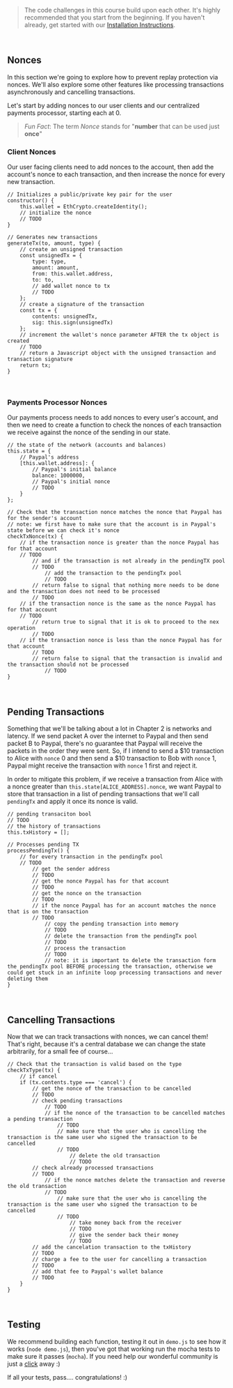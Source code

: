 > The code challenges in this course build upon each other. It's highly recommended that you start from the beginning. If you haven't already, get started with our [Installation Instructions](https://www.burrrata.ch/ces-website/docs/en/sync/dev-env-setup).

<br />

## Nonces

In this section we're going to explore how to prevent replay protection via nonces. We'll also explore some other features like processing transactions asynchronously and cancelling transactions.

Let's start by adding nonces to our user clients and our centralized payments processor, starting each at 0.

> *Fun Fact*: The term *Nonce* stands for "**number** that can be used just **once**"

### Client Nonces

Our user facing clients need to add nonces to the account, then add the account's nonce to each transaction, and then increase the nonce for every new transaction.
```
// Initializes a public/private key pair for the user
constructor() {
	this.wallet = EthCrypto.createIdentity();
	// initialize the nonce
	// TODO
}

// Generates new transactions
generateTx(to, amount, type) {
	// create an unsigned transaction
	const unsignedTx = {
		type: type,
		amount: amount,
		from: this.wallet.address,
		to: to,
		// add wallet nonce to tx
		// TODO
	};
	// create a signature of the transaction
	const tx = {
		contents: unsignedTx,
		sig: this.sign(unsignedTx)
	};
	// increment the wallet's nonce parameter AFTER the tx object is created
	// TODO
	// return a Javascript object with the unsigned transaction and transaction signature
	return tx;
}
```

<br />

### Payments Processor Nonces

Our payments process needs to add nonces to every user's account, and then we need to create a function to check the nonces of each transaction we receive against the nonce of the sending in our state.

```
// the state of the network (accounts and balances)
this.state = {
	// Paypal's address
	[this.wallet.address]: {
		// Paypal's initial balance
		balance: 1000000,
		// Paypal's initial nonce
		// TODO
	}
};

// Check that the transaction nonce matches the nonce that Paypal has for the sender's account
// note: we first have to make sure that the account is in Paypal's state before we can check it's nonce
checkTxNonce(tx) {
	// if the transaction nonce is greater than the nonce Paypal has for that account
	// TODO
		// and if the transaction is not already in the pendingTX pool
		// TODO
			// add the transaction to the pendingTx pool
			// TODO
		// return false to signal that nothing more needs to be done and the transaction does not need to be processed
		// TODO
	// if the transaction nonce is the same as the nonce Paypal has for that account
	// TODO
		// return true to signal that it is ok to proceed to the nex operation
		// TODO
	// if the transaction nonce is less than the nonce Paypal has for that account
		// TODO
		// return false to signal that the transaction is invalid and the transaction should not be processed
			// TODO
}
```

<br />

## Pending Transactions

Something that we'll be talking about a lot in Chapter 2 is networks and latency. If we send packet A over the internet to Paypal and then send packet B to Paypal, there's no guarantee that Paypal will receive the packets in the order they were sent. So, if I intend to send a $10 transaction to Alice with `nonce` 0 and then send a $10 transaction to Bob with `nonce` 1, Paypal might receive the transaction with `nonce` 1 first and reject it.

In order to mitigate this problem, if we receive a transaction from Alice with a nonce greater than `this.state[ALICE_ADDRESS].nonce`, we want Paypal to store that transaction in a list of pending transactions that we'll call `pendingTx` and apply it once its nonce is valid.

```
// pending transaciton bool
// TODO
// the history of transactions
this.txHistory = [];

// Processes pending TX
processPendingTx() {
	// for every transaction in the pendingTx pool
	// TODO
		// get the sender address
		// TODO
		// get the nonce Paypal has for that account
		// TODO
		// get the nonce on the transaction
		// TODO
		// if the nonce Paypal has for an account matches the nonce that is on the transaction
		// TODO
			// copy the pending transaction into memory
			// TODO
			// delete the transaction from the pendingTx pool
			// TODO
			// process the transaction
			// TODO
			// note: it is important to delete the transaction form the pendingTx pool BEFORE processing the transaction, otherwise we could get stuck in an infinite loop processing transactions and never deleting them
}
```

<br />

## Cancelling Transactions

Now that we can track transactions with nonces, we can cancel them! That's right, because it's a central database we can change the state arbitrarily, for a small fee of course...
```
// Check that the transaction is valid based on the type
checkTxType(tx) {
	// if cancel
	if (tx.contents.type === 'cancel') {
		// get the nonce of the transaction to be cancelled
		// TODO
		// check pending transactions
			// TODO
			// if the nonce of the transaction to be cancelled matches a pending transaction
				// TODO
				// make sure that the user who is cancelling the transaction is the same user who signed the transaction to be cancelled
				// TODO
					// delete the old transaction
					// TODO
		// check already processed transactions
		// TODO
			// if the nonce matches delete the transaction and reverse the old transaction
			// TODO
				// make sure that the user who is cancelling the transaction is the same user who signed the transaction to be cancelled
				// TODO
					// take money back from the receiver
					// TODO
					// give the sender back their money
					// TODO
		// add the cancelation transaction to the txHistory
		// TODO
		// charge a fee to the user for cancelling a transaction
		// TODO
		// add that fee to Paypal's wallet balance
		// TODO
	}
}
```

<br />

## Testing

We recommend building each function, testing it out in `demo.js` to see how it works (`node demo.js`), then you've got that working run the mocha tests to make sure it passes (`mocha`). If you need help our wonderful community is just a [click](https://forum.cryptoeconomics.study) away :)

If all your tests, pass.... congratulations! :)

<br />
